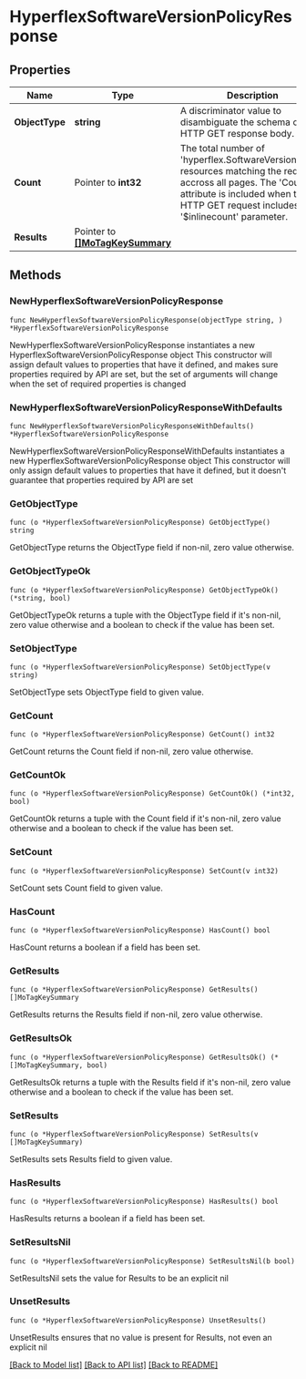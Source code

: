 # HyperflexSoftwareVersionPolicyResponse

## Properties

Name | Type | Description | Notes
------------ | ------------- | ------------- | -------------
**ObjectType** | **string** | A discriminator value to disambiguate the schema of a HTTP GET response body. | 
**Count** | Pointer to **int32** | The total number of &#39;hyperflex.SoftwareVersionPolicy&#39; resources matching the request, accross all pages. The &#39;Count&#39; attribute is included when the HTTP GET request includes the &#39;$inlinecount&#39; parameter. | [optional] 
**Results** | Pointer to [**[]MoTagKeySummary**](mo.TagKeySummary.md) |  | [optional] 

## Methods

### NewHyperflexSoftwareVersionPolicyResponse

`func NewHyperflexSoftwareVersionPolicyResponse(objectType string, ) *HyperflexSoftwareVersionPolicyResponse`

NewHyperflexSoftwareVersionPolicyResponse instantiates a new HyperflexSoftwareVersionPolicyResponse object
This constructor will assign default values to properties that have it defined,
and makes sure properties required by API are set, but the set of arguments
will change when the set of required properties is changed

### NewHyperflexSoftwareVersionPolicyResponseWithDefaults

`func NewHyperflexSoftwareVersionPolicyResponseWithDefaults() *HyperflexSoftwareVersionPolicyResponse`

NewHyperflexSoftwareVersionPolicyResponseWithDefaults instantiates a new HyperflexSoftwareVersionPolicyResponse object
This constructor will only assign default values to properties that have it defined,
but it doesn't guarantee that properties required by API are set

### GetObjectType

`func (o *HyperflexSoftwareVersionPolicyResponse) GetObjectType() string`

GetObjectType returns the ObjectType field if non-nil, zero value otherwise.

### GetObjectTypeOk

`func (o *HyperflexSoftwareVersionPolicyResponse) GetObjectTypeOk() (*string, bool)`

GetObjectTypeOk returns a tuple with the ObjectType field if it's non-nil, zero value otherwise
and a boolean to check if the value has been set.

### SetObjectType

`func (o *HyperflexSoftwareVersionPolicyResponse) SetObjectType(v string)`

SetObjectType sets ObjectType field to given value.


### GetCount

`func (o *HyperflexSoftwareVersionPolicyResponse) GetCount() int32`

GetCount returns the Count field if non-nil, zero value otherwise.

### GetCountOk

`func (o *HyperflexSoftwareVersionPolicyResponse) GetCountOk() (*int32, bool)`

GetCountOk returns a tuple with the Count field if it's non-nil, zero value otherwise
and a boolean to check if the value has been set.

### SetCount

`func (o *HyperflexSoftwareVersionPolicyResponse) SetCount(v int32)`

SetCount sets Count field to given value.

### HasCount

`func (o *HyperflexSoftwareVersionPolicyResponse) HasCount() bool`

HasCount returns a boolean if a field has been set.

### GetResults

`func (o *HyperflexSoftwareVersionPolicyResponse) GetResults() []MoTagKeySummary`

GetResults returns the Results field if non-nil, zero value otherwise.

### GetResultsOk

`func (o *HyperflexSoftwareVersionPolicyResponse) GetResultsOk() (*[]MoTagKeySummary, bool)`

GetResultsOk returns a tuple with the Results field if it's non-nil, zero value otherwise
and a boolean to check if the value has been set.

### SetResults

`func (o *HyperflexSoftwareVersionPolicyResponse) SetResults(v []MoTagKeySummary)`

SetResults sets Results field to given value.

### HasResults

`func (o *HyperflexSoftwareVersionPolicyResponse) HasResults() bool`

HasResults returns a boolean if a field has been set.

### SetResultsNil

`func (o *HyperflexSoftwareVersionPolicyResponse) SetResultsNil(b bool)`

 SetResultsNil sets the value for Results to be an explicit nil

### UnsetResults
`func (o *HyperflexSoftwareVersionPolicyResponse) UnsetResults()`

UnsetResults ensures that no value is present for Results, not even an explicit nil

[[Back to Model list]](../README.md#documentation-for-models) [[Back to API list]](../README.md#documentation-for-api-endpoints) [[Back to README]](../README.md)


